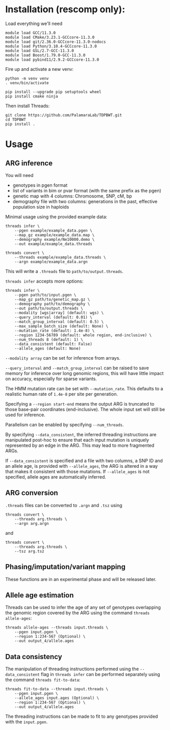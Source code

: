 # Installation (rescomp only):

Load everything we'll need
```
module load GCC/11.3.0
module load CMake/3.23.1-GCCcore-11.3.0
module load git/2.36.0-GCCcore-11.3.0-nodocs
module load Python/3.10.4-GCCcore-11.3.0
module load GSL/2.7-GCC-11.3.0
module load Boost/1.79.0-GCC-11.3.0
module load pybind11/2.9.2-GCCcore-11.3.0
```

Fire up and activate a new venv:
```
python -m venv venv
. venv/bin/activate

pip install --upgrade pip setuptools wheel
pip install cmake ninja
```

Then install Threads:
```
git clone https://github.com/PalamaraLab/TDPBWT.git
cd TDPBWT
pip install .
```

# Usage
## ARG inference

You will need
- genotypes in pgen format
- list of variants in bim or pvar format (with the same prefix as the pgen)
- genetic map with 4 columns: Chromosome, SNP, cM, bp
- demography file with two columns: generations in the past, effective population size in haploids

Minimal usage using the provided example data:
```
threads infer \
    --pgen example/example_data.pgen \
    --map_gz example/example_data.map \
    --demography example/Ne10000.demo \
    --out example/example_data.threads

threads convert \
    --threads example/example_data.threads \
    --argn example/example_data.argn
```

This will write a `.threads` file to `path/to/output.threads`.

`threads infer` accepts more options:
```
threads infer \
    --pgen path/to/input.pgen \
    --map_gz path/to/genetic_map.gz \
    --demography path/to/demography \
    --out path/to/output.threads \
    --modality [wgs|array] (default: wgs) \
    --query_interval (default: 0.01) \
    --match_group_interval (default: 0.5) \
    --max_sample_batch_size (default: None) \
    --mutation_rate (default: 1.4e-8) \
    --region 1234-56789 (default: whole region, end-inclusive) \
    --num_threads 8 (default: 1) \
    --data_consistent (default: False)
    --allele_ages (default: None)
```

`--modality array` can be set for inference from arrays. 

`--query_interval` and `--match_group_interval` can be raised to save memory for inference over long genomic regions, this will have little impact on accuracy, especially for sparse variants. 

The HMM mutation rate can be set with `--mutation_rate`. This defaults to a realistic human rate of `1.4e-8` per site per generation.

Specifying a `--region start-end` means the output ARG is truncated to those base-pair coordinates (end-inclusive). The whole input set will still be used for inference.

Parallelism can be enabled by specifying `--num_threads`.

By specifying `--data_consistent`, the inferred threading instructions are manipulated post-hoc to ensure that each input mutation is uniquely represented by an edge in the ARG. This may lead to more fragmented ARGs.

If `--data_consistent` is specified and a file with two columns, a SNP ID and an allele age, is provided with `--allele_ages`, the ARG is altered in a way that makes it consistent with those mutations. If `--allele_ages` is not specified, allele ages are automatically inferred.

## ARG conversion
`.threads` files can be converted to `.argn` and `.tsz` using
```
threads convert \
    --threads arg.threads \
    --argn arg.argn
```
and 
```
threads convert \
    --threads arg.threads \
    --tsz arg.tsz
```

## Phasing/imputation/variant mapping
These functions are in an experimental phase and will be released later.

## Allele age estimation
Threads can be used to infer the age of any set of genotypes overlapping the genomic region covered by the ARG using the command `threads allele-ages`:
```
threads allele-ages --threads input.threads \
    --pgen input.pgen \
    --region 1:234-567 (Optional) \
    --out output_4/allele.ages
```

## Data consistency
The manipulation of threading instructions performed using the `--data_consistent` flag in `threads infer` can be performed separately using the command `threads fit-to-data`:
```
threads fit-to-data --threads input.threads \
    --pgen input.pgen \
    --allele_ages input.ages (Optional) \
    --region 1:234-567 (Optional) \
    --out output_4/allele.ages
```
The threading instructions can be made to fit to any genotypes provided with the `input.pgen`.